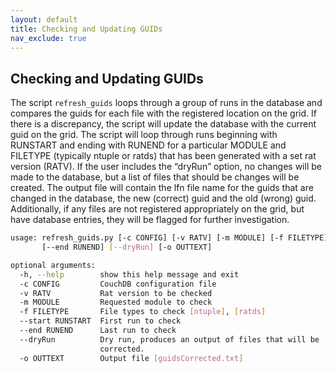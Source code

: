 ```yaml
---
layout: default
title: Checking and Updating GUIDs
nav_exclude: true
---
```


## Checking and Updating GUIDs

The script `refresh_guids` loops through a group of runs in the database and compares the guids for each file with the registered location on the grid. If there is a discrepancy, the script will update the database with the current guid on the grid. The script will loop through runs beginning with RUNSTART and ending with RUNEND for a particular MODULE and FILETYPE (typically ntuple or ratds) that has been generated with a set rat version (RATV). If the user includes the “dryRun” option, no changes will be made to the database, but a list of files that should be changes will be created. The output file will contain the lfn file name for the guids that are changed in the database, the new (correct) guid and the old (wrong) guid. Additionally, if any files are not registered appropriately on the grid, but have database entries, they will be flagged for further investigation.
```bash
usage: refresh_guids.py [-c CONFIG] [-v RATV] [-m MODULE] [-f FILETYPE] [--start RUNSTART]
       [--end RUNEND] [--dryRun] [-o OUTTEXT]

optional arguments:
  -h, --help        show this help message and exit
  -c CONFIG         CouchDB configuration file
  -v RATV           Rat version to be checked
  -m MODULE         Requested module to check
  -f FILETYPE       File types to check [ntuple], [ratds]
  --start RUNSTART  First run to check
  --end RUNEND      Last run to check
  --dryRun          Dry run, produces an output of files that will be
                    corrected.
  -o OUTTEXT        Output file [guidsCorrected.txt]
  ```
